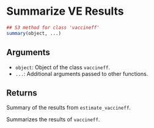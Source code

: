 # Summarize VE Results

```r
## S3 method for class 'vaccineff'
summary(object, ...)
```

## Arguments

- `object`: Object of the class `vaccineff`.
- `...`: Additional arguments passed to other functions.

## Returns

Summary of the results from `estimate_vaccineff`.

Summarizes the results of `vaccineff`.
